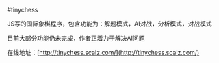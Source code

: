 #tinychess

JS写的国际象棋程序，包含功能为：解题模式，AI对战，分析模式，对战模式

目前大部分功能仍未完成，作者正着力于解决AI问题

在线地址：[http://tinychess.scaiz.com/](http://tinychess.scaiz.com/)

